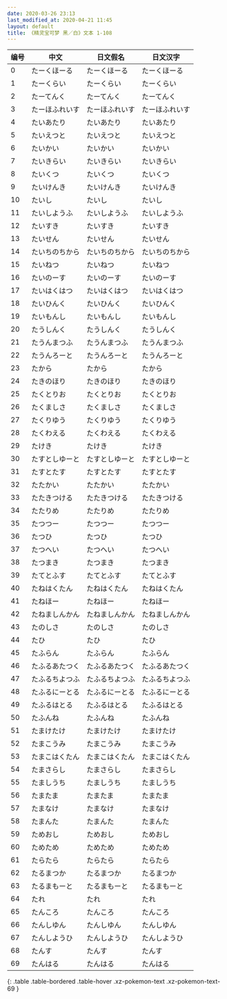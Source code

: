 ```yaml
---
date: 2020-03-26 23:13
last_modified_at: 2020-04-21 11:45
layout: default
title: 《精灵宝可梦 黑／白》文本 1-108
---
```

| 编号 | 中文 | 日文假名 | 日文汉字 |
| ---- | ---- | ---- | --- |
| 0 | たーくほーる | たーくほーる | たーくほーる |
| 1 | たーくらい | たーくらい | たーくらい |
| 2 | たーてんく | たーてんく | たーてんく |
| 3 | たーほふれいす | たーほふれいす | たーほふれいす |
| 4 | たいあたり | たいあたり | たいあたり |
| 5 | たいえつと | たいえつと | たいえつと |
| 6 | たいかい | たいかい | たいかい |
| 7 | たいきらい | たいきらい | たいきらい |
| 8 | たいくつ | たいくつ | たいくつ |
| 9 | たいけんき | たいけんき | たいけんき |
| 10 | たいし | たいし | たいし |
| 11 | たいしようふ | たいしようふ | たいしようふ |
| 12 | たいすき | たいすき | たいすき |
| 13 | たいせん | たいせん | たいせん |
| 14 | たいちのちから | たいちのちから | たいちのちから |
| 15 | たいねつ | たいねつ | たいねつ |
| 16 | たいのーす | たいのーす | たいのーす |
| 17 | たいはくはつ | たいはくはつ | たいはくはつ |
| 18 | たいひんく | たいひんく | たいひんく |
| 19 | たいもんし | たいもんし | たいもんし |
| 20 | たうしんく | たうしんく | たうしんく |
| 21 | たうんまつふ | たうんまつふ | たうんまつふ |
| 22 | たうんろーと | たうんろーと | たうんろーと |
| 23 | たから | たから | たから |
| 24 | たきのほり | たきのほり | たきのほり |
| 25 | たくとりお | たくとりお | たくとりお |
| 26 | たくましさ | たくましさ | たくましさ |
| 27 | たくりゆう | たくりゆう | たくりゆう |
| 28 | たくわえる | たくわえる | たくわえる |
| 29 | たけき | たけき | たけき |
| 30 | たすとしゆーと | たすとしゆーと | たすとしゆーと |
| 31 | たすとたす | たすとたす | たすとたす |
| 32 | たたかい | たたかい | たたかい |
| 33 | たたきつける | たたきつける | たたきつける |
| 34 | たたりめ | たたりめ | たたりめ |
| 35 | たつつー | たつつー | たつつー |
| 36 | たつひ | たつひ | たつひ |
| 37 | たつへい | たつへい | たつへい |
| 38 | たつまき | たつまき | たつまき |
| 39 | たてとふす | たてとふす | たてとふす |
| 40 | たねはくたん | たねはくたん | たねはくたん |
| 41 | たねほー | たねほー | たねほー |
| 42 | たねましんかん | たねましんかん | たねましんかん |
| 43 | たのしさ | たのしさ | たのしさ |
| 44 | たひ | たひ | たひ |
| 45 | たふらん | たふらん | たふらん |
| 46 | たふるあたつく | たふるあたつく | たふるあたつく |
| 47 | たふるちよつふ | たふるちよつふ | たふるちよつふ |
| 48 | たふるにーとる | たふるにーとる | たふるにーとる |
| 49 | たふるはとる | たふるはとる | たふるはとる |
| 50 | たふんね | たふんね | たふんね |
| 51 | たまけたけ | たまけたけ | たまけたけ |
| 52 | たまこうみ | たまこうみ | たまこうみ |
| 53 | たまこはくたん | たまこはくたん | たまこはくたん |
| 54 | たまさらし | たまさらし | たまさらし |
| 55 | たましうち | たましうち | たましうち |
| 56 | たまたま | たまたま | たまたま |
| 57 | たまなけ | たまなけ | たまなけ |
| 58 | たまんた | たまんた | たまんた |
| 59 | ためおし | ためおし | ためおし |
| 60 | ためため | ためため | ためため |
| 61 | たらたら | たらたら | たらたら |
| 62 | たるまつか | たるまつか | たるまつか |
| 63 | たるまもーと | たるまもーと | たるまもーと |
| 64 | たれ | たれ | たれ |
| 65 | たんころ | たんころ | たんころ |
| 66 | たんしゆん | たんしゆん | たんしゆん |
| 67 | たんしようひ | たんしようひ | たんしようひ |
| 68 | たんす | たんす | たんす |
| 69 | たんはる | たんはる | たんはる |
{: .table .table-bordered .table-hover .xz-pokemon-text .xz-pokemon-text-69 }